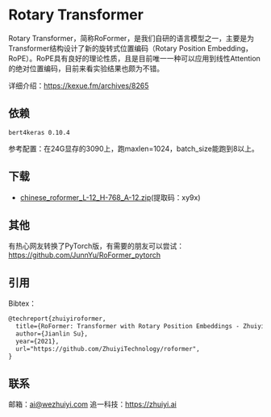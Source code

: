 # Rotary Transformer

Rotary Transformer，简称RoFormer，是我们自研的语言模型之一，主要是为Transformer结构设计了新的旋转式位置编码（Rotary Position Embedding，RoPE）。RoPE具有良好的理论性质，且是目前唯一一种可以应用到线性Attention的绝对位置编码，目前来看实验结果也颇为不错。

详细介绍：https://kexue.fm/archives/8265

## 依赖

```
bert4keras 0.10.4
```

参考配置：在24G显存的3090上，跑maxlen=1024，batch_size能跑到8以上。

## 下载
- [chinese_roformer_L-12_H-768_A-12.zip](https://pan.baidu.com/s/1fiss862YsGCwf2HvU_Jm-g)(提取码：xy9x)

## 其他

有热心网友转换了PyTorch版，有需要的朋友可以尝试：https://github.com/JunnYu/RoFormer_pytorch

## 引用

Bibtex：

```tex
@techreport{zhuiyiroformer,
  title={RoFormer: Transformer with Rotary Position Embeddings - ZhuiyiAI},
  author={Jianlin Su},
  year={2021},
  url="https://github.com/ZhuiyiTechnology/roformer",
}
```

## 联系

邮箱：ai@wezhuiyi.com
追一科技：https://zhuiyi.ai
